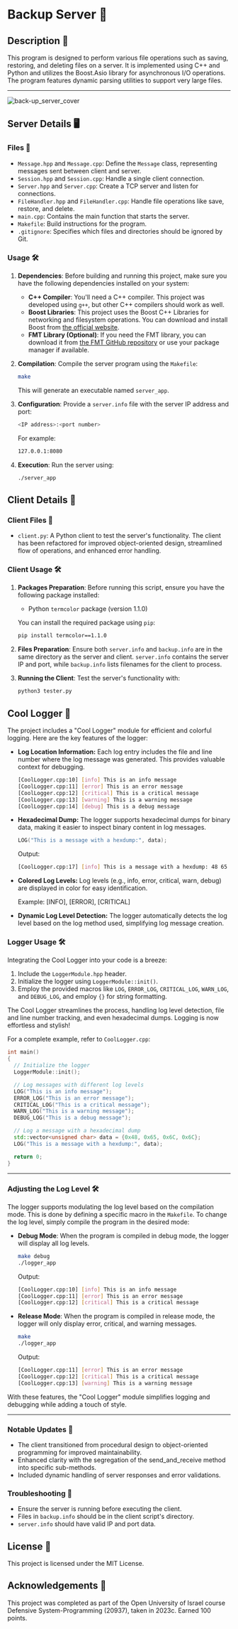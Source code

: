 # Backup Server 💾

## Description 📝

This program is designed to perform various file operations such as saving, restoring, and deleting files on a server. It is implemented using C++ and Python and utilizes the Boost.Asio library for asynchronous I/O operations. The program features dynamic parsing utilities to support very large files.

---

![back-up_server_cover](https://github.com/Dor-sketch/sec_mmn14/assets/138825033/61e66d6d-08f4-4dac-943e-3e2c5415e1da)

## Server Details 🖥️

### Files 📂

- `Message.hpp` and `Message.cpp`: Define the `Message` class, representing messages sent between client and server.
- `Session.hpp` and `Session.cpp`: Handle a single client connection.
- `Server.hpp` and `Server.cpp`: Create a TCP server and listen for connections.
- `FileHandler.hpp` and `FileHandler.cpp`: Handle file operations like save, restore, and delete.
- `main.cpp`: Contains the main function that starts the server.
- `Makefile`: Build instructions for the program.
- `.gitignore`: Specifies which files and directories should be ignored by Git.

### Usage 🛠️

1. **Dependencies**: Before building and running this project, make sure you have the following dependencies installed on your system:

   - **C++ Compiler**: You'll need a C++ compiler. This project was developed using `g++`, but other C++ compilers should work as well.
   - **Boost Libraries**: This project uses the Boost C++ Libraries for networking and filesystem operations. You can download and install Boost from [the official website](https://www.boost.org/).
   - **FMT Library (Optional)**: If you need the FMT library, you can download it from [the FMT GitHub repository](https://github.com/fmtlib/fmt) or use your package manager if available.

2. **Compilation**: Compile the server program using the `Makefile`:

   ```bash
   make
   ```

   This will generate an executable named `server_app`.

3. **Configuration**: Provide a `server.info` file with the server IP address and port:

   ```bash
   <IP address>:<port number>
   ```

   For example:

   ```bash
   127.0.0.1:8080
   ```

4. **Execution**: Run the server using:

   ```bash
   ./server_app
   ```

## Client Details 📱

### Client Files 📂

- `client.py`: A Python client to test the server's functionality. The client has been refactored for improved object-oriented design, streamlined flow of operations, and enhanced error handling.

### Client Usage 🛠️

1. **Packages Preparation**: Before running this script, ensure you have the following package installed:

   - Python `termcolor` package (version 1.1.0)

   You can install the required package using `pip`:

   ```bash
   pip install termcolor==1.1.0
   ```

2. **Files Preparation**: Ensure both `server.info` and `backup.info` are in the same directory as the server and client. `server.info` contains the server IP and port, while `backup.info` lists filenames for the client to process.

3. **Running the Client**: Test the server's functionality with:

   ```bash
   python3 tester.py
   ```

## Cool Logger 🌟

The project includes a "Cool Logger" module for efficient and colorful logging. Here are the key features of the logger:

- **Log Location Information:** Each log entry includes the file and line number where the log message was generated. This provides valuable context for debugging.

    ```bash
    [CoolLogger.cpp:10] [info] This is an info message
    [CoolLogger.cpp:11] [error] This is an error message
    [CoolLogger.cpp:12] [critical] This is a critical message
    [CoolLogger.cpp:13] [warning] This is a warning message
    [CoolLogger.cpp:14] [debug] This is a debug message
    ```

- **Hexadecimal Dump:** The logger supports hexadecimal dumps for binary data, making it easier to inspect binary content in log messages.

    ```cpp
    LOG("This is a message with a hexdump:", data);
    ```

    Output:

    ```bash
    [CoolLogger.cpp:17] [info] This is a message with a hexdump: 48 65 6c 6c
    ```

- **Colored Log Levels:** Log levels (e.g., info, error, critical, warn, debug) are displayed in color for easy identification.

    Example: [INFO], [ERROR], [CRITICAL]

- **Dynamic Log Level Detection:** The logger automatically detects the log level based on the log method used, simplifying log message creation.

### Logger Usage 🛠️

Integrating the Cool Logger into your code is a breeze:

1. Include the `LoggerModule.hpp` header.
2. Initialize the logger using `LoggerModule::init()`.
3. Employ the provided macros like `LOG`, `ERROR_LOG`, `CRITICAL_LOG`, `WARN_LOG`, and `DEBUG_LOG`, and employ `{}` for string formatting.

The Cool Logger streamlines the process, handling log level detection, file and line number tracking, and even hexadecimal dumps. Logging is now effortless and stylish!

For a complete example, refer to `CoolLogger.cpp`:

```cpp
int main()
{
  // Initialize the logger
  LoggerModule::init();

  // Log messages with different log levels
  LOG("This is an info message");
  ERROR_LOG("This is an error message");
  CRITICAL_LOG("This is a critical message");
  WARN_LOG("This is a warning message");
  DEBUG_LOG("This is a debug message");

  // Log a message with a hexadecimal dump
  std::vector<unsigned char> data = {0x48, 0x65, 0x6C, 0x6C};
  LOG("This is a message with a hexdump:", data);

  return 0;
}
```

---

### Adjusting the Log Level 🛠️

The logger supports modulating the log level based on the compilation mode. This is done by defining a specific macro in the `Makefile`. To change the log level, simply compile the program in the desired mode:

- **Debug Mode**: When the program is compiled in debug mode, the logger will display all log levels.

    ```bash
    make debug
    ./logger_app
    ```
    Output:
    ```bash
    [CoolLogger.cpp:10] [info] This is an info message
    [CoolLogger.cpp:11] [error] This is an error message
    [CoolLogger.cpp:12] [critical] This is a critical message
    ```

- **Release Mode**: When the program is compiled in release mode, the logger will only display error, critical, and warning messages.

    ```bash
    make
    ./logger_app
    ```
    Output:
    ```bash
    [CoolLogger.cpp:11] [error] This is an error message
    [CoolLogger.cpp:12] [critical] This is a critical message
    [CoolLogger.cpp:13] [warning] This is a warning message
    ```

With these features, the "Cool Logger" module simplifies logging and debugging while adding a touch of style.

---

### Notable Updates 🌟

- The client transitioned from procedural design to object-oriented programming for improved maintainability.
- Enhanced clarity with the segregation of the send_and_receive method into specific sub-methods.
- Included dynamic handling of server responses and error validations.

### Troubleshooting 🔧

- Ensure the server is running before executing the client.
- Files in `backup.info` should be in the client script's directory.
- `server.info` should have valid IP and port data.

## License 📜

This project is licensed under the MIT License.

## Acknowledgements 🙏

This project was completed as part of the Open University of Israel course Defensive System-Programming (20937), taken in 2023c. Earned 100 points.
